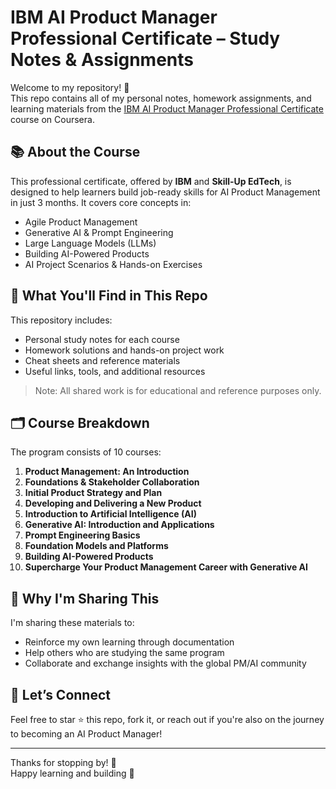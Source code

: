 # IBM AI Product Manager Professional Certificate – Study Notes & Assignments

Welcome to my repository! 👋  
This repo contains all of my personal notes, homework assignments, and learning materials from the [IBM AI Product Manager Professional Certificate](https://www.coursera.org/professional-certificates/ibm-ai-product-manager) course on Coursera.

## 📚 About the Course

This professional certificate, offered by **IBM** and **Skill-Up EdTech**, is designed to help learners build job-ready skills for AI Product Management in just 3 months. It covers core concepts in:

- Agile Product Management  
- Generative AI & Prompt Engineering  
- Large Language Models (LLMs)  
- Building AI-Powered Products  
- AI Project Scenarios & Hands-on Exercises  

## 🧠 What You'll Find in This Repo

This repository includes:

- Personal study notes for each course  
- Homework solutions and hands-on project work  
- Cheat sheets and reference materials  
- Useful links, tools, and additional resources  

> Note: All shared work is for educational and reference purposes only.

## 🗂️ Course Breakdown

The program consists of 10 courses:

1. **Product Management: An Introduction**  
2. **Foundations & Stakeholder Collaboration**  
3. **Initial Product Strategy and Plan**  
4. **Developing and Delivering a New Product**  
5. **Introduction to Artificial Intelligence (AI)**  
6. **Generative AI: Introduction and Applications**  
7. **Prompt Engineering Basics**  
8. **Foundation Models and Platforms**  
9. **Building AI-Powered Products**  
10. **Supercharge Your Product Management Career with Generative AI**

## 🚀 Why I'm Sharing This

I'm sharing these materials to:
- Reinforce my own learning through documentation  
- Help others who are studying the same program  
- Collaborate and exchange insights with the global PM/AI community

## 📩 Let’s Connect

Feel free to star ⭐ this repo, fork it, or reach out if you're also on the journey to becoming an AI Product Manager!

---

Thanks for stopping by! 🙌  
Happy learning and building 🚀
